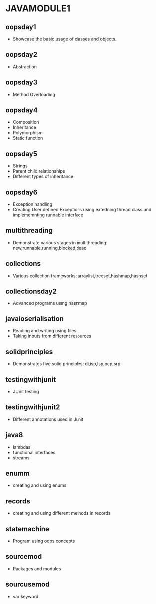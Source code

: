 # JAVAMODULE1
## **oopsday1**
* Showcase the basic usage of classes and objects.
## **oopsday2**
* Abstraction
## **oopsday3**
* Method Overloading
## **oopsday4**
* Composition
* Inheritance
* Polymorphism
* Static function
## **oopsday5**
* Strings
* Parent child relationships
* Different types of inheritance
## **oopsday6**
* Exception handling
* Creating User defined Exceptions using extedning thread class and implememnting runnable interface
## **multithreading**
* Demonstrate various stages in multithreading: new,runnable,running,blocked,dead
## **collections**
* Various collection frameworks: arraylist,treeset,hashmap,hashset
## **collectionsday2**
* Advanced programs using hashmap
## **javaioserialisation**
* Reading and writing using files
* Taking inputs from different resources
## **solidprinciples**
* Demonstrates five solid principles: di,isp,lsp,ocp,srp
## **testingwithjunit**
* JUnit testing
## **testingwithjunit2**
* Different annotations used in Junit
## **java8**
* lambdas
* functional interfaces
* streams
## **enumm**
* creating and using enums
## **records**
* creating and using different methods in records
## **statemachine**
* Program using oops concepts
## **sourcemod**
* Packages and modules
## **sourcusemod**
* var keyword

